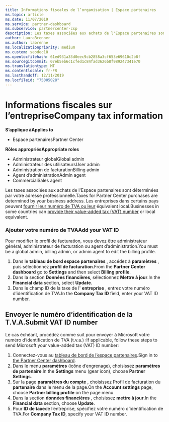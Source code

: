 ```yaml
---
title: Informations fiscales de l’organisation | Espace partenaires
ms.topic: article
ms.date: 11/07/2019
ms.service: partner-dashboard
ms.subservice: partnercenter-csp
description: Les taxes associées aux achats de l'Espace partenaires sont déterminées par votre adresse professionnelle. Les entreprises des pays suivants peuvent communiquer leur numéro de TVA ou l’équivalent local.
author: LauraBrenner
ms.author: labrenne
ms.localizationpriority: medium
ms.custom: seodec18
ms.openlocfilehash: 61ed931a33d0eec9cb2858a3cf653e69610c2b8f
ms.sourcegitcommit: 07eb5eb6c1cfed1c84fad3626b8f989247341e70
ms.translationtype: MT
ms.contentlocale: fr-FR
ms.lasthandoff: 12/11/2019
ms.locfileid: "75005028"
---
```

# <a name="company-tax-information"></a><span data-ttu-id="99af5-104">Informations fiscales sur l’entreprise</span><span class="sxs-lookup"><span data-stu-id="99af5-104">Company tax information</span></span>

<span data-ttu-id="99af5-105">**S’applique à**</span><span class="sxs-lookup"><span data-stu-id="99af5-105">**Applies to**</span></span>

- <span data-ttu-id="99af5-106">Espace partenaires</span><span class="sxs-lookup"><span data-stu-id="99af5-106">Partner Center</span></span>

<span data-ttu-id="99af5-107">**Rôles appropriés**</span><span class="sxs-lookup"><span data-stu-id="99af5-107">**Appropriate roles**</span></span>
-   <span data-ttu-id="99af5-108">Administrateur global</span><span class="sxs-lookup"><span data-stu-id="99af5-108">Global admin</span></span>
-   <span data-ttu-id="99af5-109">Administrateur des utilisateurs</span><span class="sxs-lookup"><span data-stu-id="99af5-109">User admin</span></span>
-   <span data-ttu-id="99af5-110">Administration de facturation</span><span class="sxs-lookup"><span data-stu-id="99af5-110">Billing admin</span></span>
-   <span data-ttu-id="99af5-111">Agent d’administration</span><span class="sxs-lookup"><span data-stu-id="99af5-111">Admin agent</span></span>
-   <span data-ttu-id="99af5-112">Commercial</span><span class="sxs-lookup"><span data-stu-id="99af5-112">Sales agent</span></span>

<span data-ttu-id="99af5-113">Les taxes associées aux achats de l'Espace partenaires sont déterminées par votre adresse professionnelle.</span><span class="sxs-lookup"><span data-stu-id="99af5-113">Taxes for Partner Center purchases are determined by your business address.</span></span> <span data-ttu-id="99af5-114">Les entreprises dans certains pays peuvent [fournir leur numéro de TVA ou leur](#submit-vat-id-number) équivalent local.</span><span class="sxs-lookup"><span data-stu-id="99af5-114">Businesses in some countries can [provide their value-added tax (VAT) number](#submit-vat-id-number) or local equivalent.</span></span>

### <a name="add-your-vat-id"></a><span data-ttu-id="99af5-115">Ajouter votre numéro de TVA</span><span class="sxs-lookup"><span data-stu-id="99af5-115">Add your VAT ID</span></span>

<span data-ttu-id="99af5-116">Pour modifier le profil de facturation, vous devez être administrateur général, administrateur de facturation ou agent d’administration.</span><span class="sxs-lookup"><span data-stu-id="99af5-116">You must be a global admin, billing admin, or admin agent to  edit the billing profile.</span></span>

1.  <span data-ttu-id="99af5-117">Dans le **tableau de bord espace partenaires** , accédez à **paramètres** , puis sélectionnez **profil de facturation**.</span><span class="sxs-lookup"><span data-stu-id="99af5-117">From the **Partner Center dashboard** go to  **Settings** and then select **Billing profile**.</span></span>
2.  <span data-ttu-id="99af5-118">Dans la section **Données financières**, sélectionnez **Mettre à jour**.</span><span class="sxs-lookup"><span data-stu-id="99af5-118">In the **Financial data** section, select **Update**.</span></span>
3.  <span data-ttu-id="99af5-119">Dans le champ ID de la taxe de l' **entreprise** , entrez votre numéro d’identification de TVA.</span><span class="sxs-lookup"><span data-stu-id="99af5-119">In the **Company Tax ID** field, enter your VAT ID number.</span></span>

## <a name="submit-vat-id-number"></a><span data-ttu-id="99af5-120">Envoyer le numéro d’identification de la T.V.A.</span><span class="sxs-lookup"><span data-stu-id="99af5-120">Submit VAT ID number</span></span>

<span data-ttu-id="99af5-121">Le cas échéant, procédez comme suit pour envoyer à Microsoft votre numéro d’identification de TVA (t.v.a.) :</span><span class="sxs-lookup"><span data-stu-id="99af5-121">If applicable, follow these steps to send Microsoft your value-added tax (VAT) ID number:</span></span>

1. <span data-ttu-id="99af5-122">Connectez-vous au [tableau de bord de l’espace partenaires](https://partner.microsoft.com/dashboard/).</span><span class="sxs-lookup"><span data-stu-id="99af5-122">Sign in to [the Partner Center dashboard](https://partner.microsoft.com/dashboard/).</span></span>
2. <span data-ttu-id="99af5-123">Dans le menu **paramètres** (icône d’engrenage), choisissez **paramètres de partenaire**.</span><span class="sxs-lookup"><span data-stu-id="99af5-123">In the **Settings** menu (gear icon), choose **Partner Settings**.</span></span>
3. <span data-ttu-id="99af5-124">Sur la page **paramètres du compte** , choisissez Profil de facturation du **partenaire** dans le menu de la page.</span><span class="sxs-lookup"><span data-stu-id="99af5-124">On the **Account settings** page, choose **Partner billing profile** on the page menu.</span></span>
4. <span data-ttu-id="99af5-125">Dans la section **données financières** , choisissez **mettre à jour**.</span><span class="sxs-lookup"><span data-stu-id="99af5-125">In the **Financial data** section, choose **Update**.</span></span>
5. <span data-ttu-id="99af5-126">Pour **ID de taxe**de l’entreprise, spécifiez votre numéro d’identification de TVA.</span><span class="sxs-lookup"><span data-stu-id="99af5-126">For **Company Tax ID**, specify your VAT ID number.</span></span>
